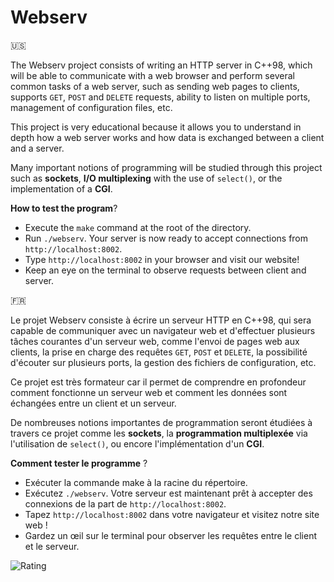 # Webserv

🇺🇸

The Webserv project consists of writing an HTTP server in C++98, which will be able to communicate with a web browser and perform several common tasks of a web server, such as sending web pages to clients, supports `GET`, `POST` and `DELETE` requests, ability to listen on multiple ports, management of configuration files, etc.

This project is very educational because it allows you to understand in depth how a web server works and how data is exchanged between a client and a server.

Many important notions of programming will be studied through this project such as __sockets__, __I/O multiplexing__ with the use of `select()`, or the implementation of a __CGI__.

__How to test the program__?

* Execute the `make` command at the root of the directory.
* Run `./webserv`. Your server is now ready to accept connections from `http://localhost:8002`.
* Type `http://localhost:8002` in your browser and visit our website!
* Keep an eye on the terminal to observe requests between client and server.

🇫🇷

Le projet Webserv consiste à écrire un serveur HTTP en C++98, qui sera capable de communiquer avec un navigateur web et d'effectuer plusieurs tâches courantes d'un serveur web, comme l'envoi de pages web aux clients, la prise en charge des requêtes `GET`, `POST` et `DELETE`, la possibilité d'écouter sur plusieurs ports, la gestion des fichiers de configuration, etc.

Ce projet est très formateur car il permet de comprendre en profondeur comment fonctionne un serveur web et comment les données sont échangées entre un client et un serveur.

De nombreuses notions importantes de programmation seront étudiées à travers ce projet comme les __sockets__, la __programmation multiplexée__ via l'utilisation de `select()`, ou encore l'implémentation d'un __CGI__.

__Comment tester le programme__ ?

* Exécuter la commande make à la racine du répertoire.
* Exécutez `./webserv`. Votre serveur est maintenant prêt à accepter des connexions de la part de `http://localhost:8002`.
* Tapez `http://localhost:8002` dans votre navigateur et visitez notre site web !
* Gardez un œil sur le terminal pour observer les requêtes entre le client et le serveur.

![Rating](rating.png)
